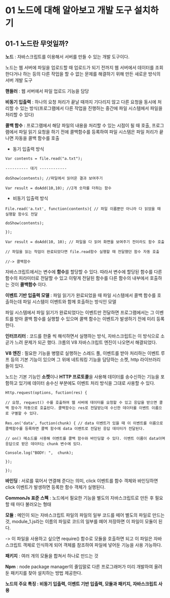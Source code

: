 # 01 노드에 대해 알아보고 개발 도구 설치하기
## 01-1 노드란 무엇일까?

**노드** : 자바스크립트를 이용해서 서버를 만들 수 있는 개발 도구이다.

노드는 웹 서버에 파일을 업로드할 때 업로드가 되기 전까지 웹 서버에서 데이터를 조회한다거나 하는 등의  다른 작업을 할 수 없는 문제를 해결하기 위해 만든 새로운 방식의 서버 개발 도구

**핸들러** : 웹 서버에서 파일 업로드 기능을 담당

**비동기 입출력** : 하나의 요청 처리가 끝날 때까지 기다리지 않고 다른 요청을 동시에 처리할 수 있는 방식(프로그램에서 다른 작업을 진행하는 중간에 파일 시스템에서 파일을 처리할 수 있다)

**콜백 함수** : 프로그램에서 해당 파일의 내용을 처리할 수 있는 시점이 될 때 호출, 프로그램에서 파일 읽기 요청을 하기 전에 콜백함수를 등록하여 파일 시스템은 파일 처리가 끝나면 자동을 콜백 함수를 호출

*  동기 입출력 방식

```
Var contents = file.read("a.txt");

---------- 대기 ------------

doShow(contents); //파일에서 읽어온 결과 보여주기

Var result = doAdd(10,10); //2개 숫자를 더하는 함수
```
 

* 비동기 입출력 방식

```
File.read('a.txt', function(contents){ // 파일 이름뿐만 아니라 다 읽었을 때 실행할 함수도 전달

doShow(contents);

});

Var result = doAdd(10, 10); // 파일을 다 읽어 화면을 보여주기 전이라도 함수 호출

// 파일을 읽는 작업이 완료되었다면 file.read함수 실행할 때 전달했던 함수 자동 호출

//-> 콜백함수
```

자바스크립트에서는 변수에 **함수**를 할당할 수 있다. 따라서 변수에 할당된 함수를 다른 함수의 피라미터로 전달할 수 있고 이렇게 전달된 함수를 다른 함수의 내부에서 호출하는 것이 **콜백함수** 이다.

**이벤트 기반 입출력 모델** : 파일 읽기가 완료되었을 때 파일 시스템에서 콜백 함수를 호출하는데 파일 시스템이 이벤트와 함께 호출하는 방식인 모델

파일 시스템에서 파일 읽기가 완료되었다는 이벤트만 전달하면 프로그램에서는 그 이벤트를 받아 콜백 함수를 실행할 수 있으며 콜백 함수는 이벤트가 발생하기 전에 미리 등록한다.

**인터프리터** : 코드를 한줄 씩 해석하면서 실행하는 방식, 자바스크립트는 이 방식으로 소곧가 느려 문제가 되곤 했다. 크롬의 V8 자바스크립트 엔진이 나오면서 해결되었다.

**V8 엔진** : 필요한 기능을 병렬로 실행하는 스레드 풀, 이벤트를 받아 처리하는 이벤트 루프 등의 기본 기능이 있으며 그 위에 네트워킹 기능을 담당하는 소켓, http 라이브러리 들이 있다.

노드는 기본 기능인 **소켓**이나 **HTTP 프로토콜**을 사용해 데이터를 송수신하는 기능을 포함하고 있기에 데이터 송수신 부분에도 이벤트 처리 방식을 그대로 사용할 수 있다.

```
Http.request(options, fuction(res) {

// 요청, request() 수를 호출하여 웹 서버에 데이터를 요청할 수 있고 응답을 받으면 콜백 함수가 자동으로 호출된다. 콜백함수는 res로 전달받는데 수신한 데이터를 이벤트 이름으로 구별할 수 있다.

Res.on('data', fuction(chunk) { // data 이벤트가 있을 때 이 이벤트를 이름으로 콜백함수를 등록하면 콜백 함수에 data 이벤트로 전달된 응답 데이터가 전달된다.

// on() 메소드를 사용해 이벤트를 콜백 함수와 바인딩할 수 있다. 이벤트 이름이 data이며 응답으로 받은 데이터는 chunk 변수에 있다.

Console.log("BODY: ",  chunk);

});

});
```

**바인딩** : 서로를 묶어서 연결해 준다는 의미, click 이벤트를 함수 객체와 바인딩하면 click 이벤트가 발생하면 등록한 함수 객체가 실행된다.

**CommonJs 표준 스펙** : 노드에서 필요한 기능을 별도의 자바스크립트로 만든 후 필요할 때 마다 불러오는 형태

**모듈** : 메인이 되는 자바스크립트 파일의 파일의 일부 코드를 떼어 별도의 파일로 만드는 것, module_1.js라는 이름의 파일로 코드의 일부를 뗴어 저장하면 이 파일이 모듈이 된다.

-> 이 파일을 사용하고 싶으면 require() 함수로 모듈을 호출하면 되고 이 파일은 자바스크립트 객체로 인식하게 되어 객체를 참조하여 파일에 넣어둔 기능을 사용 가능하다.

**패키지** : 여러 개의 모듈을 합쳐서 하나로 만드는 것

**Npm** : node package manager의 줄임말로 다른 프로그래머가 미리 개발하여 올려 둔 패키지를 찾아 설치하는 방법 제공한다.

**노드의 주요 특징 : 비동기 입출력, 이벤트 기반 입출력, 모듈과 패키지, 자바스크립트 사용**
